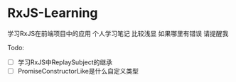 # RxJS-Learning
学习RxJS在前端项目中的应用 个人学习笔记 比较浅显 如果哪里有错误 请提醒我


Todo:   
  - [ ] 学习RxJS中ReplaySubject的继承 
  - [ ] PromiseConstructorLike是什么自定义类型